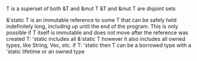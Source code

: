 T is a superset of both &T and &mut T
&T and &mut T are disjoint sets

&'static T is an immutable reference to some T that can be safely held indefinitely long, including up until the end of the program. This is only possible if T itself is immutable and does not move after the reference was created
T: 'static includes all &'static T however it also includes all owned types, like String, Vec, etc.
if T: 'static then T can be a borrowed type with a 'static lifetime or an owned type
